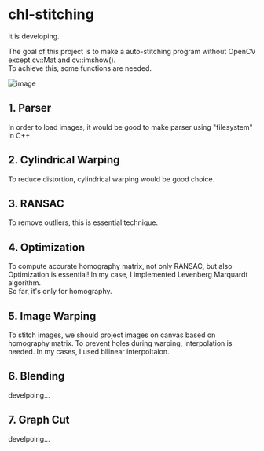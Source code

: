 # chl-stitching
It is developing.  
  
The goal of this project is to make a auto-stitching program without OpenCV except cv::Mat and cv::imshow().  
To achieve this, some functions are needed.  

![image](https://user-images.githubusercontent.com/58837749/194349056-645485fc-a2d0-48cd-96ab-c07afff3cc8b.png)

  
## 1. Parser
In order to load images, it would be good to make parser using "filesystem" in C++.  
## 2. Cylindrical Warping
To reduce distortion, cylindrical warping would be good choice.
## 3. RANSAC
To remove outliers, this is essential technique.
## 4. Optimization
To compute accurate homography matrix, not only RANSAC, but also Optimization is essential! In my case, I implemented Levenberg Marquardt algorithm.  
So far, it's only for homography.
## 5. Image Warping
To stitch images, we should project images on canvas based on homography matrix. To prevent holes during warping, interpolation is needed. In my cases, I used bilinear interpoltaion.
## 6. Blending
develpoing...
## 7. Graph Cut
develpoing...
